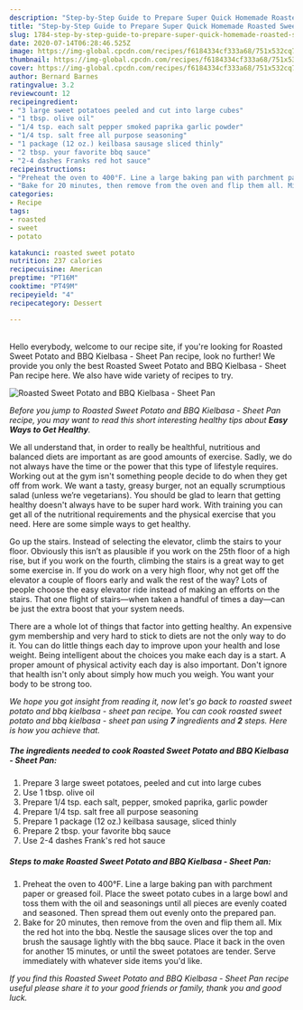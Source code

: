 ```yaml
---
description: "Step-by-Step Guide to Prepare Super Quick Homemade Roasted Sweet Potato and BBQ Kielbasa - Sheet Pan"
title: "Step-by-Step Guide to Prepare Super Quick Homemade Roasted Sweet Potato and BBQ Kielbasa - Sheet Pan"
slug: 1784-step-by-step-guide-to-prepare-super-quick-homemade-roasted-sweet-potato-and-bbq-kielbasa-sheet-pan
date: 2020-07-14T06:28:46.525Z
image: https://img-global.cpcdn.com/recipes/f6184334cf333a68/751x532cq70/roasted-sweet-potato-and-bbq-kielbasa-sheet-pan-recipe-main-photo.jpg
thumbnail: https://img-global.cpcdn.com/recipes/f6184334cf333a68/751x532cq70/roasted-sweet-potato-and-bbq-kielbasa-sheet-pan-recipe-main-photo.jpg
cover: https://img-global.cpcdn.com/recipes/f6184334cf333a68/751x532cq70/roasted-sweet-potato-and-bbq-kielbasa-sheet-pan-recipe-main-photo.jpg
author: Bernard Barnes
ratingvalue: 3.2
reviewcount: 12
recipeingredient:
- "3 large sweet potatoes peeled and cut into large cubes"
- "1 tbsp. olive oil"
- "1/4 tsp. each salt pepper smoked paprika garlic powder"
- "1/4 tsp. salt free all purpose seasoning"
- "1 package (12 oz.) keilbasa sausage sliced thinly"
- "2 tbsp. your favorite bbq sauce"
- "2-4 dashes Franks red hot sauce"
recipeinstructions:
- "Preheat the oven to 400°F. Line a large baking pan with parchment paper or greased foil. Place the sweet potato cubes in a large bowl and toss them with the oil and seasonings until all pieces are evenly coated and seasoned. Then spread them out evenly onto the prepared pan."
- "Bake for 20 minutes, then remove from the oven and flip them all. Mix the red hot into the bbq. Nestle the sausage slices over the top and brush the sausage lightly with the bbq sauce. Place it back in the oven for another 15 minutes, or until the sweet potatoes are tender. Serve immediately with whatever side items you&#39;d like."
categories:
- Recipe
tags:
- roasted
- sweet
- potato

katakunci: roasted sweet potato 
nutrition: 237 calories
recipecuisine: American
preptime: "PT16M"
cooktime: "PT49M"
recipeyield: "4"
recipecategory: Dessert

---
```

<br>
Hello everybody, welcome to our recipe site, if you're looking for Roasted Sweet Potato and BBQ Kielbasa - Sheet Pan recipe, look no further! We provide you only the best Roasted Sweet Potato and BBQ Kielbasa - Sheet Pan recipe here. We also have wide variety of recipes to try.
<br>


![Roasted Sweet Potato and BBQ Kielbasa - Sheet Pan](https://img-global.cpcdn.com/recipes/f6184334cf333a68/751x532cq70/roasted-sweet-potato-and-bbq-kielbasa-sheet-pan-recipe-main-photo.jpg)

<i>Before you jump to Roasted Sweet Potato and BBQ Kielbasa - Sheet Pan recipe, you may want to read this short interesting healthy tips about <strong>Easy Ways to Get Healthy</strong>.</i>

We all understand that, in order to really be healthful, nutritious and balanced diets are important as are good amounts of exercise. Sadly, we do not always have the time or the power that this type of lifestyle requires. Working out at the gym isn't something people decide to do when they get off from work. We want a tasty, greasy burger, not an equally scrumptious salad (unless we’re vegetarians). You should be glad to learn that getting healthy doesn't always have to be super hard work. With training you can get all of the nutritional requirements and the physical exercise that you need. Here are some simple ways to get healthy.

Go up the stairs. Instead of selecting the elevator, climb the stairs to your floor. Obviously this isn’t as plausible if you work on the 25th floor of a high rise, but if you work on the fourth, climbing the stairs is a great way to get some exercise in. If you do work on a very high floor, why not get off the elevator a couple of floors early and walk the rest of the way? Lots of people choose the easy elevator ride instead of making an efforts on the stairs. That one flight of stairs—when taken a handful of times a day—can be just the extra boost that your system needs. 

There are a whole lot of things that factor into getting healthy. An expensive gym membership and very hard to stick to diets are not the only way to do it. You can do little things each day to improve upon your health and lose weight. Being intelligent about the choices you make each day is a start. A proper amount of physical activity each day is also important. Don't ignore that health isn't only about simply how much you weigh. You want your body to be strong too. 


<i>We hope you got insight from reading it, now let's go back to roasted sweet potato and bbq kielbasa - sheet pan recipe. You can cook roasted sweet potato and bbq kielbasa - sheet pan using <strong>7</strong> ingredients and <strong>2</strong> steps. Here is how you achieve that.
</i>

##### The ingredients needed to cook Roasted Sweet Potato and BBQ Kielbasa - Sheet Pan:

1. Prepare 3 large sweet potatoes, peeled and cut into large cubes
1. Use 1 tbsp. olive oil
1. Prepare 1/4 tsp. each salt, pepper, smoked paprika, garlic powder
1. Prepare 1/4 tsp. salt free all purpose seasoning
1. Prepare 1 package (12 oz.) keilbasa sausage, sliced thinly
1. Prepare 2 tbsp. your favorite bbq sauce
1. Use 2-4 dashes Frank&#39;s red hot sauce


##### Steps to make Roasted Sweet Potato and BBQ Kielbasa - Sheet Pan:

1. Preheat the oven to 400°F. Line a large baking pan with parchment paper or greased foil. Place the sweet potato cubes in a large bowl and toss them with the oil and seasonings until all pieces are evenly coated and seasoned. Then spread them out evenly onto the prepared pan.
1. Bake for 20 minutes, then remove from the oven and flip them all. Mix the red hot into the bbq. Nestle the sausage slices over the top and brush the sausage lightly with the bbq sauce. Place it back in the oven for another 15 minutes, or until the sweet potatoes are tender. Serve immediately with whatever side items you&#39;d like.


<i>If you find this Roasted Sweet Potato and BBQ Kielbasa - Sheet Pan recipe useful please share it to your good friends or family, thank you and good luck.</i>
